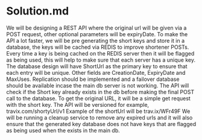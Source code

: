 # Solution.md
We will be designing a REST API where the original url will be given via a POST request, other optional parameters will be expiryDate. To make the API a lot faster, we will be pre generating the short keys and store it in a database, the keys will be cached via REDIS to improve shortener POSTs. Every time a key is being cached on the REDIS server then it will be flagged as being used, this will help to make sure that each server has a unique key.
The database design will have ShortUrl as the primary key to ensure that each entry will be unique. Other fields are CreationDate, ExpiryDate and MaxUses. Replication should be implemented and a failover database should be available incase the main db server is not working.
The API will check if the Short key already exists in the db before making the final POST call to the database.
To get the original URL, it will be a simple get request with the short key.
The API will be versioned for example, travix.com/shortyUrl/v1
Example of the shortUrl will be trav.ix/WFr49F
We will be running a cleanup service to remove any expired urls and it will also ensure that the generated key database does not have keys that are flagged as being used when the exists in the main db.
